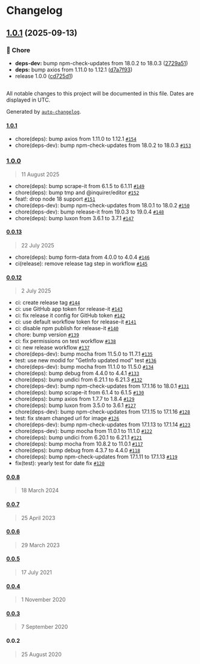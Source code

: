# Changelog

## [1.0.1](https://github.com/axi92/steam-workshop-scraper/compare/1.0.0...1.0.1) (2025-09-13)

### 🧹 Chore

* **deps-dev:** bump npm-check-updates from 18.0.2 to 18.0.3 ([2729a51](https://github.com/axi92/steam-workshop-scraper/commit/2729a519ee96c77670553d078d2d2e0ca6ae2ed0))
* **deps:** bump axios from 1.11.0 to 1.12.1 ([d7a7f93](https://github.com/axi92/steam-workshop-scraper/commit/d7a7f930e53b6a9d609cb91992521f629b1b3e88))
* release 1.0.0 ([cd725d1](https://github.com/axi92/steam-workshop-scraper/commit/cd725d175cba3a5a49ac30e5c8baaea3f0384a82))

##

All notable changes to this project will be documented in this file. Dates are displayed in UTC.

Generated by [`auto-changelog`](https://github.com/CookPete/auto-changelog).

#### [1.0.1](https://github.com/axi92/steam-workshop-scraper/compare/1.0.0...1.0.1)

- chore(deps): bump axios from 1.11.0 to 1.12.1 [`#154`](https://github.com/axi92/steam-workshop-scraper/pull/154)
- chore(deps-dev): bump npm-check-updates from 18.0.2 to 18.0.3 [`#153`](https://github.com/axi92/steam-workshop-scraper/pull/153)

### [1.0.0](https://github.com/axi92/steam-workshop-scraper/compare/0.0.13...1.0.0)

> 11 August 2025

- chore(deps): bump scrape-it from 6.1.5 to 6.1.11 [`#149`](https://github.com/axi92/steam-workshop-scraper/pull/149)
- chore(deps): bump tmp and @inquirer/editor [`#152`](https://github.com/axi92/steam-workshop-scraper/pull/152)
- feat!: drop node 18 support [`#151`](https://github.com/axi92/steam-workshop-scraper/pull/151)
- chore(deps-dev): bump npm-check-updates from 18.0.1 to 18.0.2 [`#150`](https://github.com/axi92/steam-workshop-scraper/pull/150)
- chore(deps-dev): bump release-it from 19.0.3 to 19.0.4 [`#148`](https://github.com/axi92/steam-workshop-scraper/pull/148)
- chore(deps): bump luxon from 3.6.1 to 3.7.1 [`#147`](https://github.com/axi92/steam-workshop-scraper/pull/147)

#### [0.0.13](https://github.com/axi92/steam-workshop-scraper/compare/0.0.12...0.0.13)

> 22 July 2025

- chore(deps): bump form-data from 4.0.0 to 4.0.4 [`#146`](https://github.com/axi92/steam-workshop-scraper/pull/146)
- ci(release): remove release tag step in workflow [`#145`](https://github.com/axi92/steam-workshop-scraper/pull/145)

#### [0.0.12](https://github.com/axi92/steam-workshop-scraper/compare/0.0.8...0.0.12)

> 2 July 2025

- ci: create release tag [`#144`](https://github.com/axi92/steam-workshop-scraper/pull/144)
- ci: use GitHub app token for release-it [`#143`](https://github.com/axi92/steam-workshop-scraper/pull/143)
- ci: fix release it config for GitHub token [`#142`](https://github.com/axi92/steam-workshop-scraper/pull/142)
- ci: use default workflow token for release-it [`#141`](https://github.com/axi92/steam-workshop-scraper/pull/141)
- ci: disable npm publish for release-it [`#140`](https://github.com/axi92/steam-workshop-scraper/pull/140)
- chore: bump version [`#139`](https://github.com/axi92/steam-workshop-scraper/pull/139)
- ci: fix permissions on test workflow [`#138`](https://github.com/axi92/steam-workshop-scraper/pull/138)
- ci: new release workflow [`#137`](https://github.com/axi92/steam-workshop-scraper/pull/137)
- chore(deps-dev): bump mocha from 11.5.0 to 11.7.1 [`#135`](https://github.com/axi92/steam-workshop-scraper/pull/135)
- test: use new modid for "GetInfo updated mod" test [`#136`](https://github.com/axi92/steam-workshop-scraper/pull/136)
- chore(deps-dev): bump mocha from 11.1.0 to 11.5.0 [`#134`](https://github.com/axi92/steam-workshop-scraper/pull/134)
- chore(deps): bump debug from 4.4.0 to 4.4.1 [`#133`](https://github.com/axi92/steam-workshop-scraper/pull/133)
- chore(deps): bump undici from 6.21.1 to 6.21.3 [`#132`](https://github.com/axi92/steam-workshop-scraper/pull/132)
- chore(deps-dev): bump npm-check-updates from 17.1.16 to 18.0.1 [`#131`](https://github.com/axi92/steam-workshop-scraper/pull/131)
- chore(deps): bump scrape-it from 6.1.4 to 6.1.5 [`#130`](https://github.com/axi92/steam-workshop-scraper/pull/130)
- chore(deps): bump axios from 1.7.7 to 1.8.4 [`#129`](https://github.com/axi92/steam-workshop-scraper/pull/129)
- chore(deps): bump luxon from 3.5.0 to 3.6.1 [`#127`](https://github.com/axi92/steam-workshop-scraper/pull/127)
- chore(deps-dev): bump npm-check-updates from 17.1.15 to 17.1.16 [`#128`](https://github.com/axi92/steam-workshop-scraper/pull/128)
- test: fix steam changed url for image [`#126`](https://github.com/axi92/steam-workshop-scraper/pull/126)
- chore(deps-dev): bump npm-check-updates from 17.1.13 to 17.1.14 [`#123`](https://github.com/axi92/steam-workshop-scraper/pull/123)
- chore(deps-dev): bump mocha from 11.0.1 to 11.1.0 [`#122`](https://github.com/axi92/steam-workshop-scraper/pull/122)
- chore(deps): bump undici from 6.20.1 to 6.21.1 [`#121`](https://github.com/axi92/steam-workshop-scraper/pull/121)
- chore(deps): bump mocha from 10.8.2 to 11.0.1 [`#117`](https://github.com/axi92/steam-workshop-scraper/pull/117)
- chore(deps): bump debug from 4.3.7 to 4.4.0 [`#118`](https://github.com/axi92/steam-workshop-scraper/pull/118)
- chore(deps): bump npm-check-updates from 17.1.11 to 17.1.13 [`#119`](https://github.com/axi92/steam-workshop-scraper/pull/119)
- fix(test): yearly test for date fix [`#120`](https://github.com/axi92/steam-workshop-scraper/pull/120)

#### [0.0.8](https://github.com/axi92/steam-workshop-scraper/compare/0.0.7...0.0.8)

> 18 March 2024

#### [0.0.7](https://github.com/axi92/steam-workshop-scraper/compare/0.0.6...0.0.7)

> 25 April 2023

#### [0.0.6](https://github.com/axi92/steam-workshop-scraper/compare/0.0.5...0.0.6)

> 29 March 2023

#### [0.0.5](https://github.com/axi92/steam-workshop-scraper/compare/0.0.4...0.0.5)

> 17 July 2021

#### [0.0.4](https://github.com/axi92/steam-workshop-scraper/compare/0.0.3...0.0.4)

> 1 November 2020

#### [0.0.3](https://github.com/axi92/steam-workshop-scraper/compare/0.0.2...0.0.3)

> 7 September 2020

#### 0.0.2

> 25 August 2020
